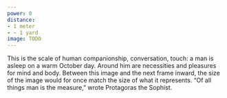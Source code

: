 ```yaml
---
power: 0
distance:
- 1 meter
- ~ 1 yard
image: TODO
---
```

This is the scale of human companionship, conversation, touch: a man is asleep on a warm October day. Around him are necessities and pleasures for mind and body. Between this image and the next frame inward, the size of the image would for once match the size of what it represents. “Of all things man is the measure,” wrote Protagoras the Sophist.
